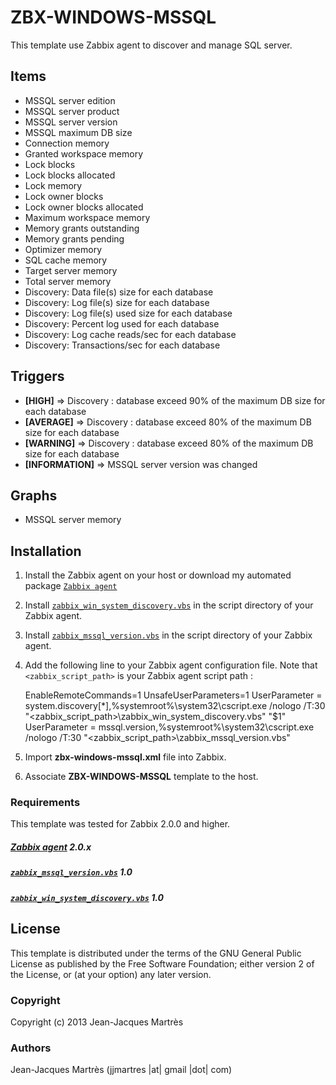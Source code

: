 ZBX-WINDOWS-MSSQL
=================

This template use Zabbix agent to discover and manage SQL server.

Items
-----

  * MSSQL server edition
  * MSSQL server product
  * MSSQL server version
  * MSSQL maximum DB size
  * Connection memory
  * Granted workspace memory
  * Lock blocks
  * Lock blocks allocated
  * Lock memory
  * Lock owner blocks
  * Lock owner blocks allocated
  * Maximum workspace memory
  * Memory grants outstanding
  * Memory grants pending
  * Optimizer memory
  * SQL cache memory
  * Target server memory
  * Total server memory
  * Discovery: Data file(s) size for each database
  * Discovery: Log file(s) size for each database
  * Discovery: Log file(s) used size for each database
  * Discovery: Percent log used for each database
  * Discovery: Log cache reads/sec for each database
  * Discovery: Transactions/sec for each database

Triggers
--------

  * **[HIGH]** => Discovery : database exceed 90% of the maximum DB size for each database
  * **[AVERAGE]** => Discovery : database exceed 80% of the maximum DB size for each database
  * **[WARNING]** => Discovery : database exceed 80% of the maximum DB size for each database
  * **[INFORMATION]** => MSSQL server version was changed

Graphs
------

  * MSSQL server memory

Installation
------------

1. Install the Zabbix agent on your host or download my automated package [`Zabbix agent`](https://github.com/jjmartres/Zabbix/tree/master/zbx-agent)
2. Install [`zabbix_win_system_discovery.vbs`](https://github.com/jjmartres/Zabbix/tree/master/zbx-templates/zbx-windows/zbx-windows-envmon/zabbix_win_system_discovery.vbs) in the script directory of your Zabbix agent.
3. Install [`zabbix_mssql_version.vbs`](https://github.com/jjmartres/Zabbix/tree/master/zbx-templates/zbx-windows/zbx-windows-mssql/zabbix_mssql_version.vbs) in the script directory of your Zabbix agent.
4. Add the following line to your Zabbix agent configuration file. Note that `<zabbix_script_path>` is your Zabbix agent script path :

      EnableRemoteCommands=1
      UnsafeUserParameters=1
      UserParameter = system.discovery[*],%systemroot%\system32\cscript.exe /nologo /T:30 "<zabbix_script_path>\zabbix_win_system_discovery.vbs" "$1"
      UserParameter = mssql.version,%systemroot%\system32\cscript.exe /nologo /T:30  "<zabbix_script_path>\zabbix_mssql_version.vbs"

5. Import **zbx-windows-mssql.xml** file into Zabbix.
6. Associate **ZBX-WINDOWS-MSSQL** template to the host.

### Requirements

This template was tested for Zabbix 2.0.0 and higher.

##### [Zabbix agent](http://www.zabbix.com) 2.0.x
##### [`zabbix_mssql_version.vbs`](https://github.com/jjmartres/Zabbix/tree/master/zbx-templates/zbx-windows/zbx-windows-envmon/zabbix_mssql_version.vbs) 1.0
##### [`zabbix_win_system_discovery.vbs`](https://github.com/jjmartres/Zabbix/tree/master/zbx-templates/zbx-windows/zbx-windows-envmon/zabbix_win_system_discovery.vbs) 1.0

License
-------

This template is distributed under the terms of the GNU General Public License as published by the Free Software Foundation; either version 2 of the  License, or (at your option) any later version.

### Copyright

  Copyright (c) 2013 Jean-Jacques Martrès

### Authors

  Jean-Jacques Martrès
  (jjmartres |at| gmail |dot| com)
